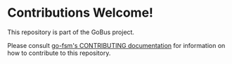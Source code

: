 # Contributions Welcome!

This repository is part of the GoBus project.

Please consult [go-fsm's CONTRIBUTING documentation](https://github.com/zerjioang/go-fsm/wiki/Contributions) for information on how to contribute to this repository.